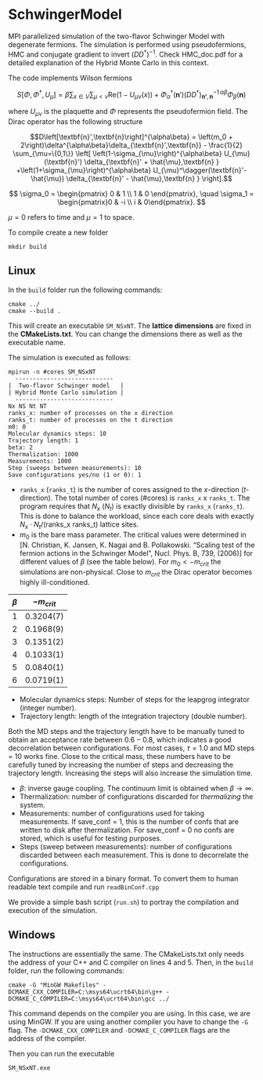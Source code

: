 # SchwingerModel

MPI parallelized simulation of the two-flavor Schwinger Model with degenerate fermions. The simulation is performed using pseudofermions, HMC and conjugate gradient to invert $(DD^\dagger)^{-1}$. Check HMC_doc.pdf for a detailed explanation of the Hybrid Monte Carlo in this context. 

The code implements Wilson fermions 

$$S[\Phi,\Phi^\dagger,U_\mu]=\beta\sum_{x\in V}\sum_{\mu<\nu}\textrm{Re}\left(1-U_{\mu\nu}(x)\right)+\Phi_\alpha^\dagger(\textbf{n}') (DD^\dagger)_{\textbf{n'},\textbf{n}}^{-1\,\alpha\beta}\Phi_{\beta} (\textbf{n})$$

where $U_{\mu\nu}$ is the plaquette and $\Phi$ represents the pseudofermion field. The Dirac operator has the following structure 

$$D\left[\textbf{n}',\textbf{n}\right]^{\alpha\beta} = \left(m_0 + 2\right)\delta^{\alpha\beta}\delta_{\textbf{n}',\textbf{n}} - \frac{1}{2} \sum_{\mu=\{0,1\}}
	\left[
		\left(1-\sigma_{\mu}\right)^{\alpha\beta} U_{\mu}(\textbf{n}') \delta_{\textbf{n}' + \hat{\mu},\textbf{n} }
		+\left(1+\sigma_{\mu}\right)^{\alpha\beta} U_{\mu}^\dagger(\textbf{n}'-\hat{\mu}) \delta_{\textbf{n}' - \hat{\mu},\textbf{n} }
	\right].$$

$$
\sigma_0 = \begin{pmatrix} 0 & 1 \\ 
1 & 0 \end{pmatrix}, \quad \sigma_1 = \begin{pmatrix}0 & -i \\ 
i & 0\end{pmatrix}.
$$ 

$\mu=0$ refers to time and $\mu=1$ to space. 


To compile create a new folder 

```
mkdir build
```

## Linux
In the `build` folder run the following commands:

```
cmake ../
cmake --build .
```

This will create an executable `SM_NSxNT`. The **lattice dimensions** are fixed in the **CMakeLists.txt**.
You can change the dimensions there as well as the executable name.

The simulation is executed as follows:

```
mpirun -n #cores SM_NSxNT
  ----------------------------
|  Two-flavor Schwinger model   |
| Hybrid Monte Carlo simulation |
  ----------------------------
Nx NS Nt NT
ranks_x: number of processes on the x direction
ranks_t: number of processes on the t direction
m0: 0
Molecular dynamics steps: 10
Trajectory length: 1
beta: 2
Thermalization: 1000
Measurements: 1000
Step (sweeps between measurements): 10
Save configurations yes/no (1 or 0): 1
```

* `ranks_x` (`ranks_t`) is the number of cores assigned to the $x$-direction ($t$-direction). The total number of cores (#cores) is `ranks_x` x `ranks_t`. The program requires that $N_x$ ($N_t$) is exactly divisible by `ranks_x` (`ranks_t`). This is done to balance the workload, since each core deals with exactly $N_x\cdot N_t/$(ranks_x ranks_t) lattice sites. 
* $m_0$ is the bare mass parameter. The critical values were determined in [N. Christian, K. Jansen, K. Nagai and B. Pollakowski. “Scaling test of the fermion actions in the Schwinger Model”, Nucl. Phys. B, 739, (2006)] for different values of $\beta$ (see the table below). For $m_0<-m_{crit}$ the simulations are non-physical. Close to $m_{crit}$ the Dirac operator becomes highly ill-conditioned. 


| $\beta$ | $-m_{crit}$ |
| :-----: | :---------: |
|    1    |  0.3204(7)  |
|    2    |  0.1968(9)  |
|    3    |  0.1351(2)  |
|    4    |  0.1033(1)  |
|    5    |  0.0840(1)  |
|    6    |  0.0719(1)  |

* Molecular dynamics steps: Number of steps for the leapgrog integrator (integer number).
* Trajectory length: length of the integration trajectory (double number).

Both the MD steps and the trajectory length have to be manually tuned to obtain an acceptance rate between $0.6 - 0.8$, which indicates a good decorrelation between configurations. For most cases, $\tau=1.0$ and MD steps = 10 works fine. Close to the critical mass, these numbers have to be carefully tuned by increasing the number of steps and decreasing the trajectory length. Increasing the steps will also increase the simulation time. 

* $\beta$: inverse gauge coupling. The continuum limit is obtained when $\beta\rightarrow \infty$.
* Thermalization: number of configurations discarded for *thermalizing* the system. 
* Measurements: number of configurations used for taking measurements. If save_conf = 1, this is the number of confs that are written to disk after thermalization. For save_conf = 0 no confs are stored, which is useful for testing purposes. 
* Steps (sweep between measurements): number of configurations discarded between each measurement. This is done to decorrelate the configurations.

Configurations are stored in a binary format. To convert them to human readable text compile and run `readBinConf.cpp`



We provide a simple bash script (`run.sh`) to portray the compilation and execution of the simulation. 

## Windows

The instructions are essentially the same. The CMakeLists.txt only needs the address of your C++ and C compiler on lines 4 and 5. 
Then, in the `build` folder, run the following commands:
```
cmake -G "MinGW Makefiles" -DCMAKE_CXX_COMPILER=C:\msys64\ucrt64\bin\g++ -DCMAKE_C_COMPILER=C:\msys64\ucrt64\bin\gcc ../
```

 This command depends on the compiler you are using. In this case, we are using MinGW. If you are using another compiler 
 you have to change the `-G` flag. The `-DCMAKE_CXX_COMPILER` and `-DCMAKE_C_COMPILER` flags are the address of the compiler.

Then you can run the executable

```
SM_NSxNT.exe
```